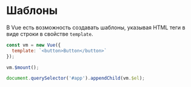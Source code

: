 # Шаблоны

В Vue есть возможность создавать шаблоны, указывая HTML теги в виде строки в свойстве `template`.

```js
const vm = new Vue({
  template: `<button>Button</button>`
});

vm.$mount();

document.querySelector('#app').appendChild(vm.$el);
```
